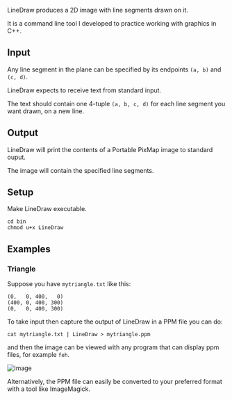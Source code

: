 LineDraw produces a 2D image with line segments drawn on it.

It is a command line tool I developed to practice working with graphics in C++.

## Input

Any line segment in the plane can be specified by its endpoints `(a, b)` and `(c, d)`.

LineDraw expects to receive text from standard input.

The text should contain one 4-tuple `(a, b, c, d)` for each line segment you want drawn, on a new line.

## Output

LineDraw will print the contents of a Portable PixMap image to standard ouput.

The image will contain the specified line segments. 

## Setup

Make LineDraw executable.

```
cd bin
chmod u+x LineDraw
```

## Examples

### Triangle

Suppose you have `mytriangle.txt` like this:

```
(0,   0, 400,   0)
(400, 0, 400, 300)
(0,   0, 400, 300)
```

To take input then capture the output of LineDraw in a PPM file you can do:

```
cat mytriangle.txt | LineDraw > mytriangle.ppm
```

and then the image can be viewed with any program that can display ppm files, for example `feh`.

![image](../examples/triangle/myimage.png)

Alternatively, the PPM file can easily be converted to your preferred format with a tool like ImageMagick.